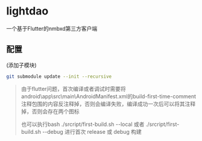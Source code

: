 # lightdao

一个基于Flutter的nmbxd第三方客户端

## 配置
(添加子模块)
```bash
git submodule update --init --recursive
```


> 由于flutter问题，首次编译或者调试时需要将android\app\src\main\AndroidManifest.xml的build-first-time-comment注释包围的内容反注释掉，否则会编译失败，编译成功一次后可以将其注释掉，否则会存在两个图标
>
> 也可以执行bash ./srcript/first-build.sh --local 或者 ./srcript/first-build.sh --debug 进行首次 release 或 debug 构建